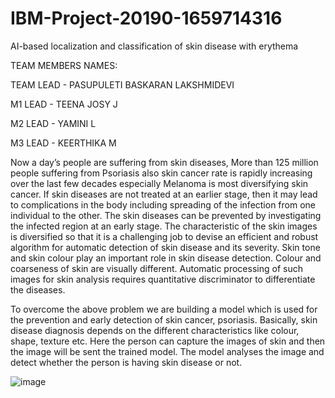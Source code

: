 # IBM-Project-20190-1659714316
AI-based localization and classification of skin disease with erythema

TEAM MEMBERS NAMES:

TEAM LEAD - PASUPULETI BASKARAN LAKSHMIDEVI

M1 LEAD -   TEENA JOSY J

M2 LEAD -   YAMINI L

M3 LEAD -   KEERTHIKA M

Now a day’s people are suffering from skin diseases, More than 125 million people suffering from Psoriasis also skin cancer rate is rapidly increasing over the last few decades especially Melanoma is most diversifying skin cancer. If skin diseases are not treated at an earlier stage, then it may lead to complications in the body including spreading of the infection from one individual to the other. The skin diseases can be prevented by investigating the infected region at an early stage. The characteristic of the skin images is diversified so that it is a challenging job to devise an efficient and robust algorithm for automatic detection of skin disease and its severity. Skin tone and skin colour play an important role in skin disease detection. Colour and coarseness of skin are visually different. Automatic processing of such images for skin analysis requires quantitative discriminator to differentiate the diseases.

To overcome the above problem we are building a model which is used for the prevention and early detection of skin cancer, psoriasis. Basically, skin disease diagnosis depends on the different characteristics like colour, shape, texture etc. Here the person can capture the images of skin and then the image will be sent the trained model. The model analyses the image and detect whether the person is having skin disease or not.
 
 ![image](https://user-images.githubusercontent.com/87601766/202829579-d8d45867-d5a1-4c49-bd78-381482cd4c44.png)

